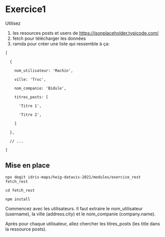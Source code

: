 # Exercice1
Utilisez
1. les resources posts et users de https://jsonplaceholder.typicode.com/
2. fetch pour télécharger les données
3. ramda pour créer une liste qui ressemble à ça:


```
[

  {
  
    nom_utilisateur: 'Machin',
    
    ville: 'Truc',
    
    nom_companie: 'Bidule',
    
    titres_posts: [
    
      'Titre 1',
      
      'Titre 2',
      
    ]
    
  },
  
  // ...
  
]
```

## Mise en place

```
npx degit idris-maps/heig-datavis-2021/modules/exercice_rest fetch_rest

cd fetch_rest

npm install
```

Commencez avec les utilisateurs. Il faut extraire le nom_utilisateur (username), la ville (address.city) et le nom_companie (company.name).

Après pour chaque utilisateur, allez chercher les titres_posts (les title dans la ressource posts).
